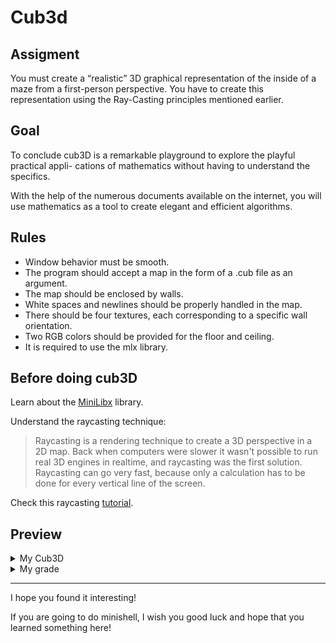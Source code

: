 # Cub3d

## Assigment

You must create a “realistic” 3D graphical
representation of the inside of a maze from a
first-person perspective. 
You have to create this
representation using the Ray-Casting principles
mentioned earlier.

## Goal

To conclude cub3D is a remarkable playground to explore the playful practical appli-
cations of mathematics without having to understand the specifics.

With the help of the numerous documents available on the internet, you will use
mathematics as a tool to create elegant and efficient algorithms.

## Rules

  -  Window behavior must be smooth.
  -  The program should accept a map in the form of a .cub file as an argument.
  -  The map should be enclosed by walls.
  -  White spaces and newlines should be properly handled in the map.
  -  There should be four textures, each corresponding to a specific wall orientation.
  -  Two RGB colors should be provided for the floor and ceiling.
  -  It is required to use the mlx library.

## Before doing cub3D

Learn about the <a href="https://harm-smits.github.io/42docs/libs/minilibx/getting_started.html">MiniLibx</a> library.

Understand the raycasting technique:

> Raycasting is a rendering technique to create a 3D perspective in a 2D map. Back when computers were slower it wasn't possible to run real 3D engines in realtime, and raycasting was the first solution. Raycasting can go very fast, because only a calculation has to be done for every vertical line of the screen.

Check this raycasting <a href="https://github.com/vinibiavatti1/RayCastingTutorial">tutorial</a>.

## Preview

<details><summary>My Cub3D</summary>
  
Coming soon
  
</details>

<details><summary>My grade</summary>
  
![Screenshot from 2023-08-30 04-29-23](https://github.com/rafaelcoias/42_cub3D/assets/91686183/e3df6f15-7e9e-41e4-9ce1-5dc6e8a5b83c)
  
</details>

<hr>

I hope you found it interesting!

If you are going to do minishell, I wish you good luck and hope that you learned something here!
